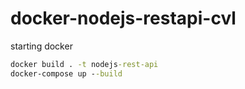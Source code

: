 # docker-nodejs-restapi-cvl

starting docker

```cmd
docker build . -t nodejs-rest-api
docker-compose up --build
```
